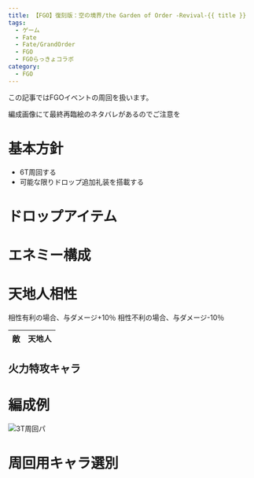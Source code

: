 ```yaml
---
title: 【FGO】復刻版：空の境界/the Garden of Order -Revival-{{ title }}
tags:
  - ゲーム
  - Fate
  - Fate/GrandOrder
  - FGO
  - FGOらっきょコラボ
category:
  - FGO
---
```


この記事ではFGOイベントの周回を扱います。

編成画像にて最終再臨絵のネタバレがあるのでご注意を

<!-- more -->

# 基本方針

* 6T周回する
* 可能な限りドロップ追加礼装を搭載する

# ドロップアイテム

# エネミー構成

# 天地人相性

相性有利の場合、与ダメージ+10％
相性不利の場合、与ダメージ-10％

|敵|天地人|
|:-:|:--:|

## 火力特攻キャラ

# 編成例

![3T周回パ](.png "3T周回パ")

# 周回用キャラ選別



